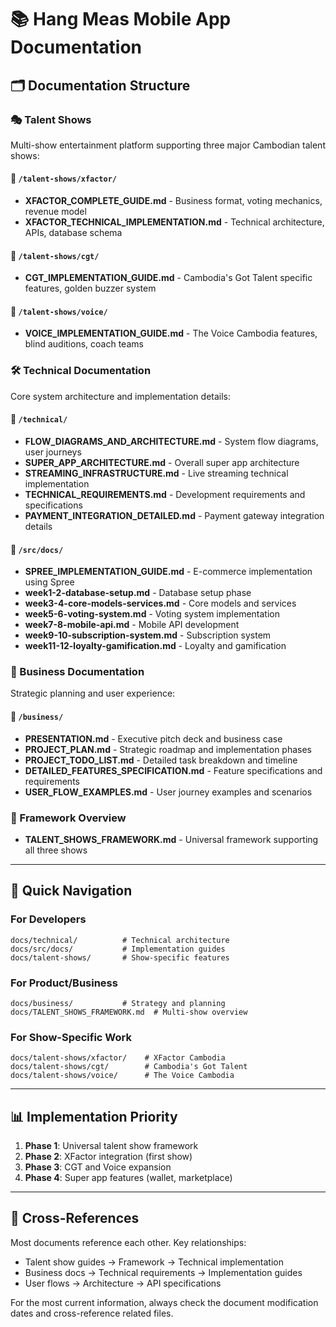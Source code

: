 # 📚 Hang Meas Mobile App Documentation

## 🗂️ Documentation Structure

### 🎭 Talent Shows
Multi-show entertainment platform supporting three major Cambodian talent shows:

#### 📁 `/talent-shows/xfactor/`
- **XFACTOR_COMPLETE_GUIDE.md** - Business format, voting mechanics, revenue model
- **XFACTOR_TECHNICAL_IMPLEMENTATION.md** - Technical architecture, APIs, database schema

#### 📁 `/talent-shows/cgt/`
- **CGT_IMPLEMENTATION_GUIDE.md** - Cambodia's Got Talent specific features, golden buzzer system

#### 📁 `/talent-shows/voice/`
- **VOICE_IMPLEMENTATION_GUIDE.md** - The Voice Cambodia features, blind auditions, coach teams

### 🛠️ Technical Documentation
Core system architecture and implementation details:

#### 📁 `/technical/`
- **FLOW_DIAGRAMS_AND_ARCHITECTURE.md** - System flow diagrams, user journeys
- **SUPER_APP_ARCHITECTURE.md** - Overall super app architecture
- **STREAMING_INFRASTRUCTURE.md** - Live streaming technical implementation  
- **TECHNICAL_REQUIREMENTS.md** - Development requirements and specifications
- **PAYMENT_INTEGRATION_DETAILED.md** - Payment gateway integration details

#### 📁 `/src/docs/`
- **SPREE_IMPLEMENTATION_GUIDE.md** - E-commerce implementation using Spree
- **week1-2-database-setup.md** - Database setup phase
- **week3-4-core-models-services.md** - Core models and services
- **week5-6-voting-system.md** - Voting system implementation
- **week7-8-mobile-api.md** - Mobile API development
- **week9-10-subscription-system.md** - Subscription system
- **week11-12-loyalty-gamification.md** - Loyalty and gamification

### 💼 Business Documentation
Strategic planning and user experience:

#### 📁 `/business/`
- **PRESENTATION.md** - Executive pitch deck and business case
- **PROJECT_PLAN.md** - Strategic roadmap and implementation phases
- **PROJECT_TODO_LIST.md** - Detailed task breakdown and timeline
- **DETAILED_FEATURES_SPECIFICATION.md** - Feature specifications and requirements
- **USER_FLOW_EXAMPLES.md** - User journey examples and scenarios

### 🎪 Framework Overview
- **TALENT_SHOWS_FRAMEWORK.md** - Universal framework supporting all three shows

---

## 🚀 Quick Navigation

### For Developers
```
docs/technical/          # Technical architecture
docs/src/docs/           # Implementation guides  
docs/talent-shows/       # Show-specific features
```

### For Product/Business
```
docs/business/           # Strategy and planning
docs/TALENT_SHOWS_FRAMEWORK.md  # Multi-show overview
```

### For Show-Specific Work
```
docs/talent-shows/xfactor/    # XFactor Cambodia
docs/talent-shows/cgt/        # Cambodia's Got Talent  
docs/talent-shows/voice/      # The Voice Cambodia
```

---

## 📊 Implementation Priority

1. **Phase 1**: Universal talent show framework
2. **Phase 2**: XFactor integration (first show)
3. **Phase 3**: CGT and Voice expansion
4. **Phase 4**: Super app features (wallet, marketplace)

---

## 🔗 Cross-References

Most documents reference each other. Key relationships:
- Talent show guides → Framework → Technical implementation
- Business docs → Technical requirements → Implementation guides
- User flows → Architecture → API specifications

For the most current information, always check the document modification dates and cross-reference related files.